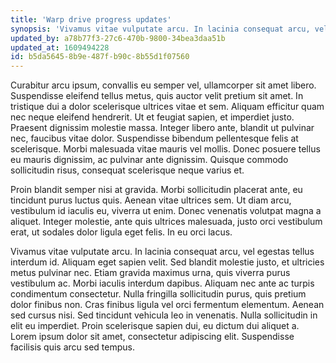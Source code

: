 ```yaml
---
title: 'Warp drive progress updates'
synopsis: 'Vivamus vitae vulputate arcu. In lacinia consequat arcu, vel egestas tellus interdum id. Aliquam eget sapien velit.'
updated_by: a78b77f3-27c6-470b-9800-34bea3daa51b
updated_at: 1609494228
id: b5da5645-8b9e-487f-b90c-8b55d1f07560
---
```

Curabitur arcu ipsum, convallis eu semper vel, ullamcorper sit amet libero. Suspendisse eleifend tellus metus, quis auctor velit pretium sit amet. In tristique dui a dolor scelerisque ultrices vitae et sem. Aliquam efficitur quam nec neque eleifend hendrerit. Ut et feugiat sapien, et imperdiet justo. Praesent dignissim molestie massa. Integer libero ante, blandit ut pulvinar nec, faucibus vitae dolor. Suspendisse bibendum pellentesque felis at scelerisque. Morbi malesuada vitae mauris vel mollis. Donec posuere tellus eu mauris dignissim, ac pulvinar ante dignissim. Quisque commodo sollicitudin risus, consequat scelerisque neque varius et.

Proin blandit semper nisi at gravida. Morbi sollicitudin placerat ante, eu tincidunt purus luctus quis. Aenean vitae ultrices sem. Ut diam arcu, vestibulum id iaculis eu, viverra ut enim. Donec venenatis volutpat magna a aliquet. Integer molestie, ante quis ultrices malesuada, justo orci vestibulum erat, ut sodales dolor ligula eget felis. In eu orci lacus.

Vivamus vitae vulputate arcu. In lacinia consequat arcu, vel egestas tellus interdum id. Aliquam eget sapien velit. Sed blandit molestie justo, et ultricies metus pulvinar nec. Etiam gravida maximus urna, quis viverra purus vestibulum ac. Morbi iaculis interdum dapibus. Aliquam nec ante ac turpis condimentum consectetur. Nulla fringilla sollicitudin purus, quis pretium dolor finibus non. Cras finibus ligula vel orci fermentum elementum. Aenean sed cursus nisi. Sed tincidunt vehicula leo in venenatis. Nulla sollicitudin in elit eu imperdiet. Proin scelerisque sapien dui, eu dictum dui aliquet a. Lorem ipsum dolor sit amet, consectetur adipiscing elit. Suspendisse facilisis quis arcu sed tempus.